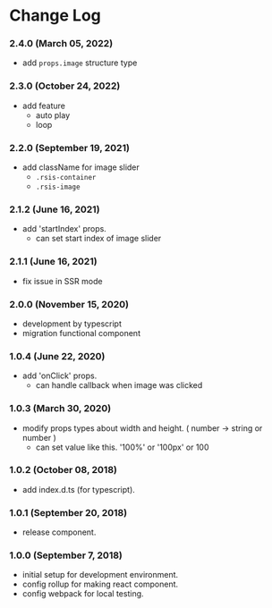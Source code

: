 # Change Log

### 2.4.0 (March 05, 2022)

- add `props.image` structure type

### 2.3.0 (October 24, 2022)

- add feature
  - auto play
  - loop

### 2.2.0 (September 19, 2021)

- add className for image slider
  - `.rsis-container`
  - `.rsis-image`

### 2.1.2 (June 16, 2021)

- add 'startIndex' props.
  - can set start index of image slider

### 2.1.1 (June 16, 2021)

- fix issue in SSR mode

### 2.0.0 (November 15, 2020)

- development by typescript
- migration functional component

### 1.0.4 (June 22, 2020)

- add 'onClick' props.
  - can handle callback when image was clicked

### 1.0.3 (March 30, 2020)

- modify props types about width and height. ( number -> string or number )
  - can set value like this. '100%' or '100px' or 100

### 1.0.2 (October 08, 2018)

- add index.d.ts (for typescript).

### 1.0.1 (September 20, 2018)

- release component.

### 1.0.0 (September 7, 2018)

- initial setup for development environment.
- config rollup for making react component.
- config webpack for local testing.
